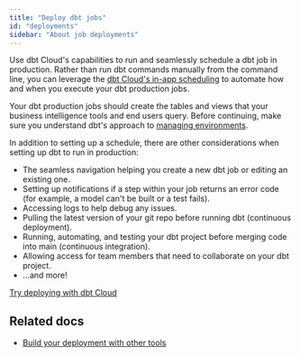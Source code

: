 ```yaml
---
title: "Deploy dbt jobs"
id: "deployments"
sidebar: "About job deployments"
---
```


Use dbt Cloud's capabilities to run and seamlessly schedule a dbt job in production. Rather than run dbt commands manually from the command line, you can leverage the [dbt Cloud's in-app scheduling](/docs/deploy/job-scheduler) to automate how and when you execute your dbt production jobs. 

Your dbt production jobs should create the tables and <Term id="view">views</Term> that your business intelligence tools and end users query. Before continuing, make sure you understand dbt's approach to [managing environments](/docs/collaborate/environments/environments-in-dbt). 

In addition to setting up a schedule, there are other considerations when setting up dbt to run in production:

* The seamless navigation helping you create a new dbt job or editing an existing one.
* Setting up notifications if a step within your job returns an error code (for example, a model can't be built or a test fails).
* Accessing logs to help debug any issues.
* Pulling the latest version of your git repo before running dbt (continuous deployment).
* Running, automating, and testing your dbt project before merging code into main (continuous integration).
* Allowing access for team members that need to collaborate on your dbt project.
* ...and more!


<a href="https://docs.getdbt.com/docs/deploy/dbt-cloud-job" target="_blank" class="pagination-nav__label nav-create-account button button--primary">Try deploying with dbt Cloud</a> 

<DocCarousel slidesPerView={1}>

<Lightbox src="/img/docs/dbt-cloud/deployment/deploy-scheduler.jpg" width="98%" title="An overview of a dbt Cloud job run which contains Run Summary, Job Trigger, Run Duration, and more."/>

<Lightbox src="/img/docs/dbt-cloud/deployment/run-history.jpg" width="95%" title="Run History dashboard allows you to monitor the health of your dbt project and displays jobs, job status, environment, timing, and more."/>


<Lightbox src="/img/docs/dbt-cloud/deployment/access-logs.gif" width="85%" title="Access logs for run steps" />

<Lightbox src ="/img/docs/dbt-cloud/using-dbt-cloud/job-commands.gif" width="95%" title="Setting up a job and configuring checkbox and dbt commands"/>

</DocCarousel>

<!--## Run dbt in production

If you want to run dbt jobs on a schedule, you can use tools such as dbt Cloud, Airflow, Prefect, Dagster, automation server, or Cron.-->

## Related docs

- [Build your deployment with other tools](/docs/deploy/deployment-tools)

